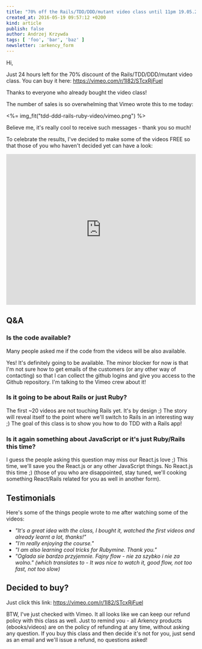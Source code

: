 ```yaml
---
title: "70% off the Rails/TDD/DDD/mutant video class until 11pm 19.05.2016 CEST"
created_at: 2016-05-19 09:57:12 +0200
kind: article
publish: false
author: Andrzej Krzywda
tags: [ 'foo', 'bar', 'baz' ]
newsletter: :arkency_form
---
```


Hi,

Just 24 hours left for the 70% discount of the Rails/TDD/DDD/mutant video class. You can buy it here:
https://vimeo.com/r/1I82/STcxRjFuel

Thanks to everyone who already bought the video class! 

The number of sales is so overwhelming that Vimeo wrote this to me today:

<!-- more -->

<%= img_fit("tdd-ddd-rails-ruby-video/vimeo.png") %>

Believe me, it's really cool to receive such messages - thank you so much!

To celebrate the results, I've decided to make some of the videos FREE so that those of you who haven't decided yet can have a look:

<iframe style="width:100%; height: 400px;" src="https://www.youtube.com/embed/MEpD7ZQwpCw?rel=0&amp;showinfo=0" frameborder="0" allowfullscreen></iframe>


## Q&A

### Is the code available?

Many people asked me if the code from the videos will be also available. 

Yes! It's definitely going to be available. The minor blocker for now is that I'm not sure how to get emails of the customers (or any other way of contacting) so that I can collect the github logins and give you access to the Github repository. I'm talking to the Vimeo crew about it!

### Is it going to be about Rails or just Ruby?

The first ~20 videos are not touching Rails yet. It's by design ;) The story will reveal itself to the point where we'll switch to Rails in an interesting way ;) The goal of this class is to show you how to do TDD with a Rails app!

### Is it again something about JavaScript or it's just Ruby/Rails this time?

I guess the people asking this question may miss our React.js love ;) 
This time, we'll save you the React.js or any other JavaScript things. No React.js this time ;)
(those of you who are disappointed, stay tuned, we'll cooking something React/Rails related for you as well in another form).

## Testimonials

Here's some of the things people wrote to me after watching some of the videos:

* _"It's a great idea with the class, I bought it, watched the first videos and already learnt a lot, thanks!"_
* _"I´m really enjoying the course."_
* _"I am also learning cool tricks for Rubymine. Thank you."_
* _"Oglada sie bardzo przyjemnie. Fajny flow - nie za szybko i nie za wolno." (which translates to - It was nice to watch it, good flow, not too fast, not too slow)_

## Decided to buy?

Just click this link: https://vimeo.com/r/1I82/STcxRjFuel

BTW, I've just checked with Vimeo. It all looks like we can keep our refund policy with this class as well.
Just to remind you - all Arkency products (ebooks/videos) are on the policy of refunding at any time, without asking any question. If you buy this class and then decide it's not for you, just send as an email and we'll issue a refund, no questions asked!
